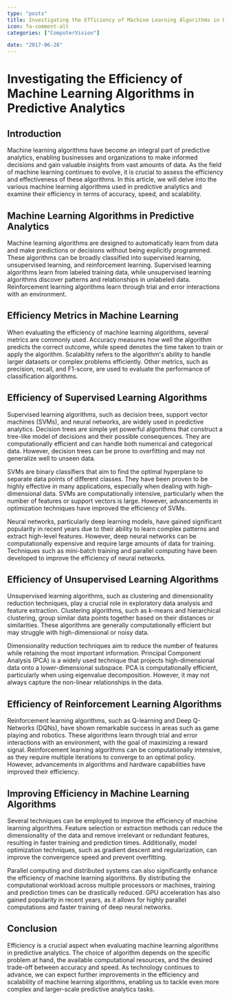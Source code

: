 ```yaml
---
type: "posts"
title: Investigating the Efficiency of Machine Learning Algorithms in Predictive Analytics
icon: fa-comment-alt
categories: ["ComputerVision"]

date: "2017-06-28"
---
```




# Investigating the Efficiency of Machine Learning Algorithms in Predictive Analytics

## Introduction

Machine learning algorithms have become an integral part of predictive analytics, enabling businesses and organizations to make informed decisions and gain valuable insights from vast amounts of data. As the field of machine learning continues to evolve, it is crucial to assess the efficiency and effectiveness of these algorithms. In this article, we will delve into the various machine learning algorithms used in predictive analytics and examine their efficiency in terms of accuracy, speed, and scalability.

## Machine Learning Algorithms in Predictive Analytics

Machine learning algorithms are designed to automatically learn from data and make predictions or decisions without being explicitly programmed. These algorithms can be broadly classified into supervised learning, unsupervised learning, and reinforcement learning. Supervised learning algorithms learn from labeled training data, while unsupervised learning algorithms discover patterns and relationships in unlabeled data. Reinforcement learning algorithms learn through trial and error interactions with an environment.

## Efficiency Metrics in Machine Learning

When evaluating the efficiency of machine learning algorithms, several metrics are commonly used. Accuracy measures how well the algorithm predicts the correct outcome, while speed denotes the time taken to train or apply the algorithm. Scalability refers to the algorithm's ability to handle larger datasets or complex problems efficiently. Other metrics, such as precision, recall, and F1-score, are used to evaluate the performance of classification algorithms.

## Efficiency of Supervised Learning Algorithms

Supervised learning algorithms, such as decision trees, support vector machines (SVMs), and neural networks, are widely used in predictive analytics. Decision trees are simple yet powerful algorithms that construct a tree-like model of decisions and their possible consequences. They are computationally efficient and can handle both numerical and categorical data. However, decision trees can be prone to overfitting and may not generalize well to unseen data.

SVMs are binary classifiers that aim to find the optimal hyperplane to separate data points of different classes. They have been proven to be highly effective in many applications, especially when dealing with high-dimensional data. SVMs are computationally intensive, particularly when the number of features or support vectors is large. However, advancements in optimization techniques have improved the efficiency of SVMs.

Neural networks, particularly deep learning models, have gained significant popularity in recent years due to their ability to learn complex patterns and extract high-level features. However, deep neural networks can be computationally expensive and require large amounts of data for training. Techniques such as mini-batch training and parallel computing have been developed to improve the efficiency of neural networks.

## Efficiency of Unsupervised Learning Algorithms

Unsupervised learning algorithms, such as clustering and dimensionality reduction techniques, play a crucial role in exploratory data analysis and feature extraction. Clustering algorithms, such as k-means and hierarchical clustering, group similar data points together based on their distances or similarities. These algorithms are generally computationally efficient but may struggle with high-dimensional or noisy data.

Dimensionality reduction techniques aim to reduce the number of features while retaining the most important information. Principal Component Analysis (PCA) is a widely used technique that projects high-dimensional data onto a lower-dimensional subspace. PCA is computationally efficient, particularly when using eigenvalue decomposition. However, it may not always capture the non-linear relationships in the data.

## Efficiency of Reinforcement Learning Algorithms

Reinforcement learning algorithms, such as Q-learning and Deep Q-Networks (DQNs), have shown remarkable success in areas such as game playing and robotics. These algorithms learn through trial and error interactions with an environment, with the goal of maximizing a reward signal. Reinforcement learning algorithms can be computationally intensive, as they require multiple iterations to converge to an optimal policy. However, advancements in algorithms and hardware capabilities have improved their efficiency.

## Improving Efficiency in Machine Learning Algorithms

Several techniques can be employed to improve the efficiency of machine learning algorithms. Feature selection or extraction methods can reduce the dimensionality of the data and remove irrelevant or redundant features, resulting in faster training and prediction times. Additionally, model optimization techniques, such as gradient descent and regularization, can improve the convergence speed and prevent overfitting.

Parallel computing and distributed systems can also significantly enhance the efficiency of machine learning algorithms. By distributing the computational workload across multiple processors or machines, training and prediction times can be drastically reduced. GPU acceleration has also gained popularity in recent years, as it allows for highly parallel computations and faster training of deep neural networks.

## Conclusion

Efficiency is a crucial aspect when evaluating machine learning algorithms in predictive analytics. The choice of algorithm depends on the specific problem at hand, the available computational resources, and the desired trade-off between accuracy and speed. As technology continues to advance, we can expect further improvements in the efficiency and scalability of machine learning algorithms, enabling us to tackle even more complex and larger-scale predictive analytics tasks.